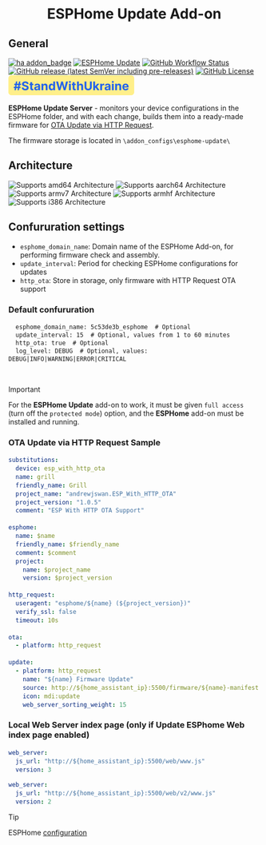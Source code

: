 <div align="center">
<h1>ESPHome Update Add-on</h1>
</div>

## General

[![ha addon_badge](https://img.shields.io/badge/HA-Addon-blue.svg)](https://developers.home-assistant.io/docs/add-ons)
[![ESPHome Update](https://img.shields.io/badge/ESPHome-Update-blue.svg)](https://github.com/andrewjswan/esphome-update-addon/)
[![GitHub Workflow Status](https://img.shields.io/github/actions/workflow/status/andrewjswan/esphome-update-addon/build.yml?logo=github)](https://github.com/andrewjswan/esphome-update-addon/actions)
[![GitHub release (latest SemVer including pre-releases)](https://img.shields.io/github/v/release/andrewjswan/esphome-update-addon?include_prereleases)](https://github.com/andrewjswan/esphome-update-addon/blob/master/esphome-update/CHANGELOG.md)
[![GitHub License](https://img.shields.io/github/license/andrewjswan/esphome-update-addon?color=blue)](https://github.com/andrewjswan/esphome-update-addon/blob/master/LICENSE)
[![StandWithUkraine](https://raw.githubusercontent.com/vshymanskyy/StandWithUkraine/main/badges/StandWithUkraine.svg)](https://github.com/vshymanskyy/StandWithUkraine/blob/main/docs/README.md)

**ESPHome Update Server** - monitors your device configurations in the ESPHome folder, and with each change, builds them into a ready-made firmware for [OTA Update via HTTP Request](https://esphome.io/components/update/http_request.html). 

The firmware storage is located in `\addon_configs\esphome-update\`

## Architecture

![Supports amd64 Architecture][amd64-shield] ![Supports aarch64 Architecture][aarch64-shield] ![Supports armv7 Architecture][armv7-shield] ![Supports armhf Architecture][armhf-shield] ![Supports i386 Architecture][i386-shield]

## Confururation settings

- `esphome_domain_name`: Domain name of the ESPHome Add-on, for performing firmware check and assembly.
- `update_interval`: Period for checking ESPHome configurations for updates
- `http_ota`: Store in storage, only firmware with HTTP Request OTA support

### Default confururation
```
  esphome_domain_name: 5c53de3b_esphome  # Optional
  update_interval: 15  # Optional, values from 1 to 60 minutes
  http_ota: true  # Optional
  log_level: DEBUG  # Optional, values: DEBUG|INFO|WARNING|ERROR|CRITICAL
```

<br />

> [!IMPORTANT]
> For the **ESPHome Update** add-on to work, it must be given `full access` (turn off the `protected mode`) option, and the **ESPHome** add-on must be installed and running.

### OTA Update via HTTP Request Sample
```Yaml
substitutions:
  device: esp_with_http_ota
  name: grill
  friendly_name: Grill
  project_name: "andrewjswan.ESP_With_HTTP_OTA"
  project_version: "1.0.5"
  comment: "ESP With HTTP OTA Support"

esphome:
  name: $name
  friendly_name: $friendly_name
  comment: $comment
  project:
    name: $project_name
    version: $project_version

http_request:
  useragent: "esphome/${name} (${project_version})"
  verify_ssl: false
  timeout: 10s

ota:
  - platform: http_request

update:
  - platform: http_request
    name: "${name} Firmware Update"
    source: http://${home_assistant_ip}:5500/firmware/${name}-manifest.json
    icon: mdi:update
    web_server_sorting_weight: 15
```

### Local Web Server index page (only if Update ESPhome Web index page enabled)
```Yaml
web_server:
  js_url: "http://${home_assistant_ip}:5500/web/www.js"
  version: 3
```

```Yaml
web_server:
  js_url: "http://${home_assistant_ip}:5500/web/v2/www.js"
  version: 2
```

> [!TIP]
> ESPHome [configuration](https://github.com/andrewjswan/esphome-config)

[amd64-shield]: https://img.shields.io/badge/amd64-yes-blue.svg
[aarch64-shield]: https://img.shields.io/badge/aarch64-yes-blue.svg
[armv7-shield]: https://img.shields.io/badge/armv7-no-red.svg
[armhf-shield]: https://img.shields.io/badge/armhf-no-red.svg
[i386-shield]: https://img.shields.io/badge/i386-no-red.svg
